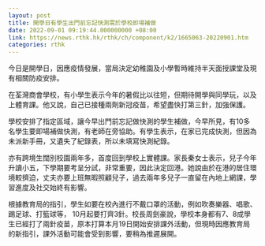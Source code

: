 ```yaml
---
layout: post
title: 開學日有學生出門前忘記快測需於學校即場補做
date: 2022-09-01 09:19:44.000000000 +08:00
link: https://news.rthk.hk/rthk/ch/component/k2/1665063-20220901.htm
categories: rthk
---
```


今日是開學日，因應疫情發展，當局決定幼稚園及小學暫時維持半天面授課堂及現有相關防疫安排。

在荃灣商會學校，有小學生表示今年的暑假比以往短，但期待開學與同學玩，以及上體育課。他又說，自己已接種兩劑新冠疫苗，希望盡快打第三針，加強保護。

學校安排了指定區域，讓今早出門前忘記做快測的學生補做，今早所見，有10多名學生要即場補做快測，有老師在旁協助。有學生表示，在家已完成快測，但因為未派新手冊，又遺失了紀錄表，所以未填寫快測紀錄。

亦有跨境生闊別校園兩年多，首度回到學校上實體課。家長秦女士表示，兒子今年升讀小五，下學期要考呈分試，非常重要，因此決定回港。她說由於在港的居住環境較擠迫，丈夫亦要上班無暇照顧兒子，過去兩年多兒子一直留在內地上網課，學習進度及社交始終有影響。

根據教育局的指引，學生如要在校內進行不戴口罩的活動，例如吹奏樂器、唱歌、踢足球、打籃球等， 10月起要打齊3針。校長周劍豪說，學校本身都有7、8成學生已經打了兩針疫苗，原本打算本月19日開始安排課外活動，但現時因應教育局的新指引，課外活動可能會受到影響，要稍為推遲展開。
